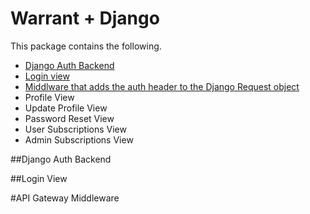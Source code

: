# Warrant + Django
 
 This package contains the following.
 
 - [Django Auth Backend](#django-auth-backend)
 - [Login view](#login-view)
 - [Middlware that adds the auth header to the Django Request object](#api-gateway-middleware)
 - Profile View
 - Update Profile View
 - Password Reset View
 - User Subscriptions View
 - Admin Subscriptions View
 
 
 ##Django Auth Backend
 
 ##Login View
 
 #API Gateway Middleware